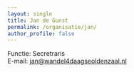```yaml
---
layout: single
title: Jan de Gunst
permalink: /organisatie/jan/
author_profile: false
---
```


Functie: Secretraris  
E-mail: [jan@wandel4daagseoldenzaal.nl](mailto:jan@wandel4daagseoldenzaal.nl)  